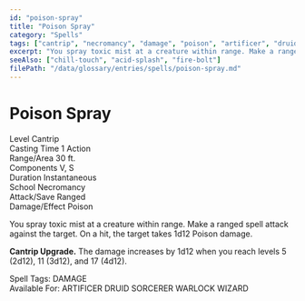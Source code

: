 ```yaml
---
id: "poison-spray"
title: "Poison Spray"
category: "Spells"
tags: ["cantrip", "necromancy", "damage", "poison", "artificer", "druid", "sorcerer", "warlock", "wizard"]
excerpt: "You spray toxic mist at a creature within range. Make a ranged spell attack against the target. On a hit, the target takes 1d12 Poison damage."
seeAlso: ["chill-touch", "acid-splash", "fire-bolt"]
filePath: "/data/glossary/entries/spells/poison-spray.md"
---
```

<div class="spell-card">
  <div class="spell-card-header">
    <h1 class="spell-card-title">Poison Spray</h1>
  </div>
  <div class="spell-card-divider"></div>
  <div class="spell-card-stats-grid">
    <div class="spell-card-stat">
      <span class="spell-card-stat-label">Level</span>
      <span class="spell-card-stat-value">Cantrip</span>
    </div>
    <div class="spell-card-stat">
      <span class="spell-card-stat-label">Casting Time</span>
      <span class="spell-card-stat-value">1 Action</span>
    </div>
    <div class="spell-card-stat">
      <span class="spell-card-stat-label">Range/Area</span>
      <span class="spell-card-stat-value">30 ft.</span>
    </div>
    <div class="spell-card-stat">
      <span class="spell-card-stat-label">Components</span>
      <span class="spell-card-stat-value">V, S</span>
    </div>
    <div class="spell-card-stat">
      <span class="spell-card-stat-label">Duration</span>
      <span class="spell-card-stat-value">Instantaneous</span>
    </div>
    <div class="spell-card-stat">
      <span class="spell-card-stat-label">School</span>
      <span class="spell-card-stat-value">Necromancy</span>
    </div>
    <div class="spell-card-stat">
      <span class="spell-card-stat-label">Attack/Save</span>
      <span class="spell-card-stat-value">Ranged</span>
    </div>
    <div class="spell-card-stat">
      <span class="spell-card-stat-label">Damage/Effect</span>
      <span class="spell-card-stat-value">Poison</span>
    </div>
  </div>
  <div class="spell-card-divider"></div>
  <p class="spell-card-description">
    You spray toxic mist at a creature within range. Make a ranged spell attack against the target. On a hit, the target takes 1d12 Poison damage.
  </p>
    <p class="spell-card-description">
    <strong>Cantrip Upgrade.</strong> The damage increases by 1d12 when you reach levels 5 (2d12), 11 (3d12), and 17 (4d12).
  </p>
  <div class="spell-card-tags-section">
    <span class="spell-card-tags-label">Spell Tags:</span>
    <span class="spell-card-tag">DAMAGE</span>
  </div>
  <div class="spell-card-tags-section">
    <span class="spell-card-tags-label">Available For:</span>
    <span class="spell-card-tag">ARTIFICER</span>
    <span class="spell-card-tag">DRUID</span>
    <span class="spell-card-tag">SORCERER</span>
    <span class="spell-card-tag">WARLOCK</span>
    <span class="spell-card-tag">WIZARD</span>
  </div>
</div>